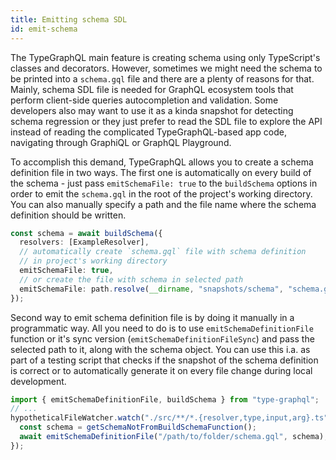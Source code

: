 ```yaml
---
title: Emitting schema SDL
id: emit-schema
---
```


The TypeGraphQL main feature is creating schema using only TypeScript's classes and decorators. However, sometimes we might need the schema to be printed into a `schema.gql` file and there are a plenty of reasons for that. Mainly, schema SDL file is needed for GraphQL ecosystem tools that perform client-side queries autocompletion and validation. Some developers also may want to use it as a kinda snapshot for detecting schema regression or they just prefer to read the SDL file to explore the API instead of reading the complicated TypeGraphQL-based app code, navigating through GraphiQL or GraphQL Playground.

To accomplish this demand, TypeGraphQL allows you to create a schema definition file in two ways. The first one is automatically on every build of the schema - just pass `emitSchemaFile: true` to the `buildSchema` options in order to emit the `schema.gql` in the root of the project's working directory. You can also manually specify a path and the file name where the schema definition should be written.

```typescript
const schema = await buildSchema({
  resolvers: [ExampleResolver],
  // automatically create `schema.gql` file with schema definition
  // in project's working directory
  emitSchemaFile: true,
  // or create the file with schema in selected path
  emitSchemaFile: path.resolve(__dirname, "snapshots/schema", "schema.gql"),
});
```

Second way to emit schema definition file is by doing it manually in a programmatic way. All you need to do is to use `emitSchemaDefinitionFile` function or it's sync version (`emitSchemaDefinitionFileSync`) and pass the selected path to it, along with the schema object. You can use this i.a. as part of a testing script that checks if the snapshot of the schema definition is correct or to automatically generate it on every file change during local development.

```typescript
import { emitSchemaDefinitionFile, buildSchema } from "type-graphql";
// ...
hypotheticalFileWatcher.watch("./src/**/*.{resolver,type,input,arg}.ts", async () => {
  const schema = getSchemaNotFromBuildSchemaFunction();
  await emitSchemaDefinitionFile("/path/to/folder/schema.gql", schema);
});
```
